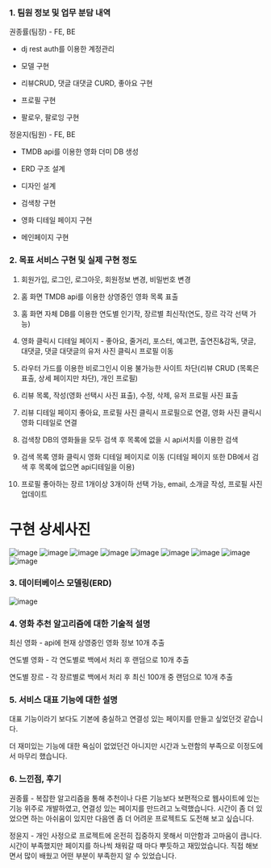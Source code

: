### 1. 팀원 정보 및 업무 분담 내역

권종률(팀장) - FE, BE

- dj rest auth를 이용한 계정관리

- 모델 구현

- 리뷰CRUD, 댓글 대댓글 CURD, 좋아요 구현

- 프로필 구현

- 팔로우, 팔로잉 구현

정윤지(팀원) - FE, BE

- TMDB api를 이용한 영화 더미 DB 생성

- ERD 구조 설계

- 디자인 설계

- 검색창 구현

- 영화 디테일 페이지 구현

- 메인페이지 구현

### 2.  목표 서비스 구현 및 실제 구현 정도

1. 회원가입, 로그인, 로그아웃,  회원정보 변경, 비밀번호 변경

2. 홈 화면 TMDB api를 이용한 상영중인 영화 목록 표출

3. 홈 화면 자체 DB를 이용한 연도별 인기작, 장르별 최신작(연도, 장르 각각 선택 가능)

4. 영화 클릭시 디테일 페이지 - 좋아요, 줄거리, 포스터, 예고편, 출연진&감독, 댓글, 대댓글, 댓글 대댓글의 유저 사진 클릭시 프로필 이동

5. 라우터 가드를 이용한 비로그인시 이용 불가능한 사이트 차단(리뷰 CRUD (목록은 표출, 상세 페이지만 차단), 개인 프로필)

6. 리뷰 목록, 작성(영화 선택시 사진 표출), 수정, 삭제, 유저 프로필 사진 표출

7. 리뷰 디테일 페이지 좋아요, 프로필 사진 클릭시 프로필으로 연결, 영화 사진 클릭시 영화 디테일로 연결

8. 검색창 DB의 영화들을 모두 검색 후 목록에 없을 시 api서치를 이용한 검색

9. 검색 목록 영화 클릭시 영화 디테일 페이지로 이동 (디테일 페이지 또한 DB에서 검색 후 목록에 없으면 api디테일을 이용)

10. 프로필 좋아하는 장르 1개이상 3개이하 선택 가능, email, 소개글 작성, 프로필 사진 업데이트

# 구현 상세사진

![image](https://github.com/KwonJongryul/moviePjt/assets/122791001/b4a851f0-2ac5-4fe6-8e54-8ca0ccb7cd9d)
![image](https://github.com/KwonJongryul/moviePjt/assets/122791001/acf122fd-f757-4e1f-b2af-265a3914aa49)
![image](https://github.com/KwonJongryul/moviePjt/assets/122791001/29e0ec94-9311-48ed-bf5c-663ae6cfa4da)
![image](https://github.com/KwonJongryul/moviePjt/assets/122791001/b5fce85e-af45-4246-88cd-4f63d919f95c)
![image](https://github.com/KwonJongryul/moviePjt/assets/122791001/c65a308a-9eb4-4c96-b73e-e93327bcffbd)
![image](https://github.com/KwonJongryul/moviePjt/assets/122791001/c3995145-da4d-4934-883a-2eaf273faddc)
![image](https://github.com/KwonJongryul/moviePjt/assets/122791001/47464756-786f-4aa2-96ef-6d1247d5fe57)
![image](https://github.com/KwonJongryul/moviePjt/assets/122791001/65e5de87-13f4-4b83-acc3-dadb73161d3d)
![image](https://github.com/KwonJongryul/moviePjt/assets/122791001/a15179bf-114e-45ea-b426-90cba515e9b7)


### 3. 데이터베이스 모델링(ERD)



![image](https://github.com/KwonJongryul/moviePjt/assets/122791001/ed934a3c-a2ce-45f3-a23a-878d357c7e39)






### 4. 영화 추천 알고리즘에 대한 기술적 설명

최신 영화 - api에 현재 상영중인 영화 정보 10개 추출

연도별 영화 - 각 연도별로 백에서 처리 후 랜덤으로 10개 추출

연도별 장르 - 각 장르별로 백에서 처리 후 최신 100개 중 랜덤으로 10개 추출

### 5. 서비스 대표 기능에 대한 설명

대표 기능이라기 보다도 기본에 충실하고 연결성 있는 페이지를 만들고 싶었던것 같습니다.

더 재미있는 기능에 대한 욕심이 없었던건 아니지만 시간과 노련함의 부족으로 이정도에서 마무리 했습니다.

### 6. 느낀점, 후기

권종률 - 복잡한 알고리즘을 통해 추천이나 다른 기능보다 보편적으로 웹사이트에 있는 기능 위주로 개발하였고, 연결성 있는 페이지를 만드려고 노력했습니다. 시간이 좀 더 있었으면 하는 아쉬움이 있지만 다음엔 좀 더 어려운 프로젝트도 도전해 보고 싶습니다.

정윤지 - 개인 사정으로 프로젝트에 온전히 집중하지 못해서 미안함과 고마움이 큽니다. 시간이 부족했지만 페이지를 하나씩 채워갈 때 마다 뿌듯하고 재밌었습니다. 직접 해보면서 많이 배웠고 어떤 부분이 부족한지 알 수 있었습니다.
